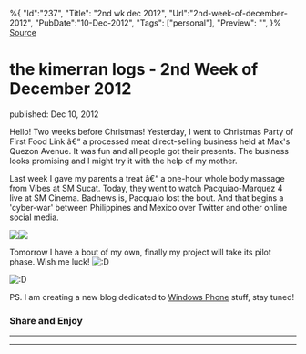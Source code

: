﻿%{
    "Id":"237",
    "Title": "2nd wk dec 2012",
    "Url":"2nd-week-of-december-2012",
    "PubDate":"10-Dec-2012",
    "Tags": ["personal"],
    "Preview": "",
}%
[Source](http://markhughneri.com/blog/157/2nd-week-of-december-2012/ "Permalink to the kimerran logs - 2nd Week of December 2012")

# the kimerran logs - 2nd Week of December 2012

published: Dec 10, 2012

Hello! Two weeks before Christmas! Yesterday, I went to Christmas Party of First Food Link â€“ a processed meat direct-selling business held at Max's Quezon Avenue. It was fun and all people got their presents. The business looks promising and I might try it with the help of my mother.

Last week I gave my parents a treat â€“ a one-hour whole body massage from Vibes at SM Sucat. Today, they went to watch Pacquiao-Marquez 4 live at SM Cinema. Badnews is, Pacquaio lost the bout. And that begins a 'cyber-war' between Philippines and Mexico over Twitter and other online social media.

![][1]![][2]

Tomorrow I have a bout of my own, finally my project will take its pilot phase. Wish me luck! ![:D][1]

![:D][3]

PS. I am creating a new blog dedicated to [Windows Phone][4] stuff, stay tuned!

### Share and Enjoy

* * *

* * *

[1]: http://markhughneri.com/blog/assets/loading.gif
[2]: http://markhughneri.com/blog/wp-content/uploads/2012/12/pacquiao_marquez_4_poster_medium-203x300.jpg
[3]: http://markhughneri.com/blog/wp-includes/images/smilies/icon_biggrin.gif
[4]: http://wpfanboi.comx.ph
